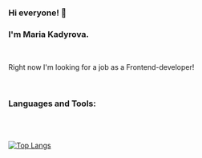 ### Hi everyone! 👋

### I'm Maria Kadyrova.

<br />

Right now I'm looking for a job as a Frontend-developer!

<br />

### Languages and Tools:

<br />



<br />

[![Top Langs](https://github-readme-stats.vercel.app/api/top-langs/?username=agishe&layout=compact)](https://github.com/anuraghazra/github-readme-stats)

<!--
**agishe/agishe** is a ✨ _special_ ✨ repository because its `README.md` (this file) appears on your GitHub profile.

Here are some ideas to get you started:

- 🔭 I’m currently working on ...
- 🌱 I’m currently learning ...
- 👯 I’m looking to collaborate on ...
- 🤔 I’m looking for help with ...
- 💬 Ask me about ...
- 📫 How to reach me: ...
- 😄 Pronouns: ...
- ⚡ Fun fact: ...
-->
